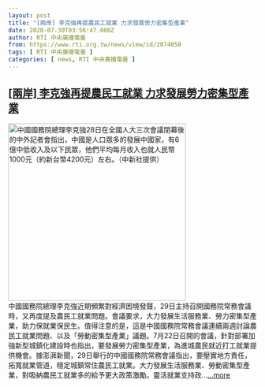 ```yaml
---
layout: post
title: "[兩岸] 李克強再提農民工就業 力求發展勞力密集型產業"
date: 2020-07-30T03:56:47.000Z
author: RTI 中央廣播電臺
from: https://www.rti.org.tw/news/view/id/2074050
tags: [ RTI 中央廣播電臺 ]
categories: [ news, RTI 中央廣播電臺 ]
---
```

<!--1596081407000-->
[[兩岸] 李克強再提農民工就業 力求發展勞力密集型產業](https://www.rti.org.tw/news/view/id/2074050)
------

<div>
<img src="https://static.rti.org.tw/assets/thumbnails/2020/05/29/20200529000010M.jpg" width="360" alt="中國國務院總理李克強28日在全國人大三次會議閉幕後的中外記者會指出，中國是人口眾多的發展中國家，有6億中低收入及以下民眾，他們平均每月收入也就人民幣1000元（約新台幣4200元）左右。（中新社提供）" title="中國國務院總理李克強28日在全國人大三次會議閉幕後的中外記者會指出，中國是人口眾多的發展中國家，有6億中低收入及以下民眾，他們平均每月收入也就人民幣1000元（約新台幣4200元）左右。（中新社提供）"><br>中國國務院總理李克強近期頻繁對經濟困境發聲，29日主持召開國務院常務會議時，又再度提及農民工就業問題。會議要求，大力發展生活服務業、勞力密集型產業，助力保就業保民生。值得注意的是，這是中國國務院常務會議連續兩週討論農民工就業問題、以及「勞動密集型產業」議題。7月22日召開的會議，針對部署加強新型城鎮化建設時也指出，要發展勞力密集型產業，為進城農民就近打工就業提供機會。據澎湃新聞，29日舉行的中國國務院常務會議指出，要壓實地方責任，拓寬就業管道，穩定城鎮常住農民工就業。大力發展生活服務業、勞動密集型產業，對吸納農民工就業多的給予更大政策激勵。靈活就業支持政...<a target="_blank" href="https://www.rti.org.tw/news/view/id/2074050">...more</a>
</div>
